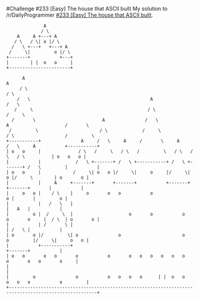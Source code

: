 #Challenge #233 [Easy] The house that ASCII built
My solution to /r/DailyProgrammer [#233 [Easy] The house that ASCII built](https://www.reddit.com/r/dailyprogrammer/comments/3ltee2/20150921_challenge_233_easy_the_house_that_ascii/).

                  A          
                 / \         
        A     A +---+ A      
       / \   / \| o |/ \     
      /   \ +---+   +---+ A  
     /     \|         o |/ \ 
    +-------+           +---+
    |        | |  o   o     |
    +-----------------------+
    
          A                                                                                           A      
         / \                                                                                         / \     
        /   \                                             A                                         /   \    
       /     \                                           / \                                       /     \   
      /       \                         A               /   \               A                     /       \  
     /         \                       / \             /     \             / \                   /         \ 
    +-----------+               A     /   \     A     /       \     A     /   \     A           +-----------+
    | o   o     |              / \   /     \   / \   /         \   / \   /     \   / \          | o   o   o |
    |           |             /   \ +-------+ /   \ +-----------+ /   \ +-------+ /   \         |           |
    | o   o     |            /     \| o   o |/     \|     o     |/     \|     o |/     \        | o       o |
    |           |     A     +-------+       +-------+           +-------+       +-------+       |           |
    |     o   o |    / \    |     o       o   o           o                           o |       |         o |
    |           |   /   \   |                                                           |   A   |           |
    |         o |  /     \  |                     o       o           o   o       o     |  / \  | o       o |
    |           | /       \ |                                                           | /   \ |           |
    | o       o |/         \| o               o                       o       o         |/     \|     o   o |
    |           +-----------+                                                           +-------+           |
    | o   o       o   o       o           o       o   o   o   o   o   o           o       o   o       o     |
    |                                                                                                       |
    |         o               o           o   o   o   o      | |  o   o       o   o   o           o         |
    +-------------------------------------------------------------------------------------------------------+
